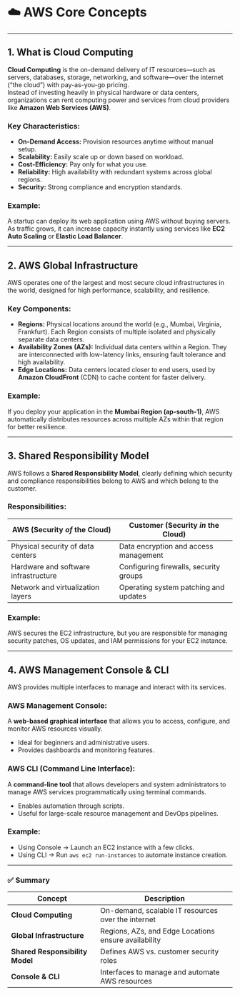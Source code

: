 # ☁️ AWS Core Concepts

---

## **1. What is Cloud Computing**

**Cloud Computing** is the on-demand delivery of IT resources—such as servers, databases, storage, networking, and software—over the internet (“the cloud”) with pay-as-you-go pricing.  
Instead of investing heavily in physical hardware or data centers, organizations can rent computing power and services from cloud providers like **Amazon Web Services (AWS)**.

### **Key Characteristics:**
- **On-Demand Access:** Provision resources anytime without manual setup.  
- **Scalability:** Easily scale up or down based on workload.  
- **Cost-Efficiency:** Pay only for what you use.  
- **Reliability:** High availability with redundant systems across global regions.  
- **Security:** Strong compliance and encryption standards.

### **Example:**
A startup can deploy its web application using AWS without buying servers. As traffic grows, it can increase capacity instantly using services like **EC2 Auto Scaling** or **Elastic Load Balancer**.

---

## **2. AWS Global Infrastructure**

AWS operates one of the largest and most secure cloud infrastructures in the world, designed for high performance, scalability, and resilience.

### **Key Components:**
- **Regions:** Physical locations around the world (e.g., Mumbai, Virginia, Frankfurt). Each Region consists of multiple isolated and physically separate data centers.  
- **Availability Zones (AZs):** Individual data centers within a Region. They are interconnected with low-latency links, ensuring fault tolerance and high availability.  
- **Edge Locations:** Data centers located closer to end users, used by **Amazon CloudFront** (CDN) to cache content for faster delivery.

### **Example:**
If you deploy your application in the **Mumbai Region (ap-south-1)**, AWS automatically distributes resources across multiple AZs within that region for better resilience.

---

## **3. Shared Responsibility Model**

AWS follows a **Shared Responsibility Model**, clearly defining which security and compliance responsibilities belong to AWS and which belong to the customer.

### **Responsibilities:**

| **AWS (Security *of* the Cloud)** | **Customer (Security *in* the Cloud)** |
|-----------------------------------|----------------------------------------|
| Physical security of data centers | Data encryption and access management  |
| Hardware and software infrastructure | Configuring firewalls, security groups |
| Network and virtualization layers | Operating system patching and updates  |

### **Example:**
AWS secures the EC2 infrastructure, but you are responsible for managing security patches, OS updates, and IAM permissions for your EC2 instance.

---

## **4. AWS Management Console & CLI**

AWS provides multiple interfaces to manage and interact with its services.

### **AWS Management Console:**
A **web-based graphical interface** that allows you to access, configure, and monitor AWS resources visually.  
- Ideal for beginners and administrative users.  
- Provides dashboards and monitoring features.  

### **AWS CLI (Command Line Interface):**
A **command-line tool** that allows developers and system administrators to manage AWS services programmatically using terminal commands.  
- Enables automation through scripts.  
- Useful for large-scale resource management and DevOps pipelines.

### **Example:**
- Using Console → Launch an EC2 instance with a few clicks.  
- Using CLI → Run `aws ec2 run-instances` to automate instance creation.

---

### ✅ **Summary**
| Concept | Description |
|----------|--------------|
| **Cloud Computing** | On-demand, scalable IT resources over the internet |
| **Global Infrastructure** | Regions, AZs, and Edge Locations ensure availability |
| **Shared Responsibility Model** | Defines AWS vs. customer security roles |
| **Console & CLI** | Interfaces to manage and automate AWS resources |
